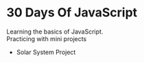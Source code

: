 # 30 Days Of JavaScript

Learning the basics of JavaScript.  
Practicing with mini projects

* Solar System Project 
